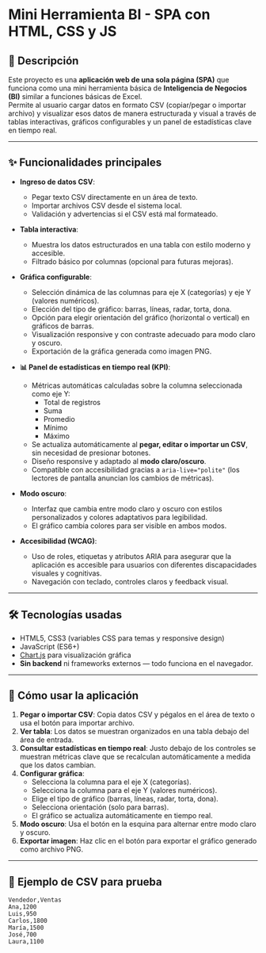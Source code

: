 # Mini Herramienta BI - SPA con HTML, CSS y JS

## 📌 Descripción

Este proyecto es una **aplicación web de una sola página (SPA)** que funciona como una mini herramienta básica de **Inteligencia de Negocios (BI)** similar a funciones básicas de Excel.  
Permite al usuario cargar datos en formato CSV (copiar/pegar o importar archivo) y visualizar esos datos de manera estructurada y visual a través de tablas interactivas, gráficos configurables y un panel de estadísticas clave en tiempo real.

---

## ✨ Funcionalidades principales

- **Ingreso de datos CSV**:
  - Pegar texto CSV directamente en un área de texto.
  - Importar archivos CSV desde el sistema local.
  - Validación y advertencias si el CSV está mal formateado.

- **Tabla interactiva**:
  - Muestra los datos estructurados en una tabla con estilo moderno y accesible.
  - Filtrado básico por columnas (opcional para futuras mejoras).

- **Gráfica configurable**:
  - Selección dinámica de las columnas para eje X (categorías) y eje Y (valores numéricos).
  - Elección del tipo de gráfico: barras, líneas, radar, torta, dona.
  - Opción para elegir orientación del gráfico (horizontal o vertical) en gráficos de barras.
  - Visualización responsive y con contraste adecuado para modo claro y oscuro.
  - Exportación de la gráfica generada como imagen PNG.

- **📊 Panel de estadísticas en tiempo real (KPI)**:
  - Métricas automáticas calculadas sobre la columna seleccionada como eje Y:
    - Total de registros  
    - Suma  
    - Promedio  
    - Mínimo  
    - Máximo  
  - Se actualiza automáticamente al **pegar, editar o importar un CSV**, sin necesidad de presionar botones.
  - Diseño responsive y adaptado al **modo claro/oscuro**.
  - Compatible con accesibilidad gracias a `aria-live="polite"` (los lectores de pantalla anuncian los cambios de métricas).

- **Modo oscuro**:
  - Interfaz que cambia entre modo claro y oscuro con estilos personalizados y colores adaptativos para legibilidad.
  - El gráfico cambia colores para ser visible en ambos modos.

- **Accesibilidad (WCAG)**:
  - Uso de roles, etiquetas y atributos ARIA para asegurar que la aplicación es accesible para usuarios con diferentes discapacidades visuales y cognitivas.
  - Navegación con teclado, controles claros y feedback visual.

---

## 🛠️ Tecnologías usadas

- HTML5, CSS3 (variables CSS para temas y responsive design)
- JavaScript (ES6+)
- [Chart.js](https://www.chartjs.org/) para visualización gráfica
- **Sin backend** ni frameworks externos — todo funciona en el navegador.

---

## 🚀 Cómo usar la aplicación

1. **Pegar o importar CSV**: Copia datos CSV y pégalos en el área de texto o usa el botón para importar archivo.  
2. **Ver tabla**: Los datos se muestran organizados en una tabla debajo del área de entrada.  
3. **Consultar estadísticas en tiempo real**: Justo debajo de los controles se muestran métricas clave que se recalculan automáticamente a medida que los datos cambian.  
4. **Configurar gráfica**:
   - Selecciona la columna para el eje X (categorías).  
   - Selecciona la columna para el eje Y (valores numéricos).  
   - Elige el tipo de gráfico (barras, líneas, radar, torta, dona).  
   - Selecciona orientación (solo para barras).  
   - El gráfico se actualiza automáticamente en tiempo real.  
5. **Modo oscuro**: Usa el botón en la esquina para alternar entre modo claro y oscuro.  
6. **Exportar imagen**: Haz clic en el botón para exportar el gráfico generado como archivo PNG.  

---

## 📂 Ejemplo de CSV para prueba

```csv
Vendedor,Ventas
Ana,1200
Luis,950
Carlos,1800
María,1500
José,700
Laura,1100
